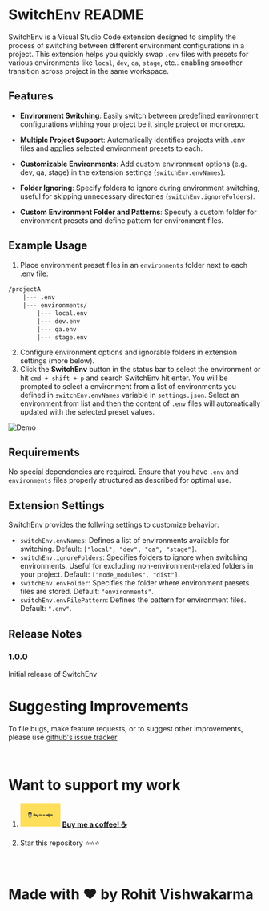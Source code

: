 # SwitchEnv README

SwitchEnv is a Visual Studio Code extension designed to simplify the process of switching between different environment configurations in a project. This extension helps you quickly swap `.env` files with presets for various environments like `local`, `dev`, `qa`, `stage`, etc.. enabling smoother transition across project in the same workspace.

## Features

- **Environment Switching**: Easily switch between predefined environment configurations withing your project be it single project or monorepo.

- **Multiple Project Support**: Automatically identifies projects with .env files and applies selected environment presets to each.

- **Customizable Environments**: Add custom environment options (e.g. dev, qa, stage) in the extension settings (`switchEnv.envNames`).

- **Folder Ignoring**: Specify folders to ignore during environment switching, useful for skipping unnecessary directories (`switchEnv.ignoreFolders`).

- **Custom Environment Folder and Patterns**: Specufy a custom folder for environment presets and define pattern for environment files.

## Example Usage

1. Place environment preset files in an `environments` folder next to each .env file:

```
/projectA
    |--- .env
    |--- environments/
        |--- local.env
        |--- dev.env
        |--- qa.env
        |--- stage.env

```

2. Configure environment options and ignorable folders in extension settings (more below).
3. Click the **SwitchEnv** button in the status bar to select the environment or hit `cmd + shift + p` and search SwitchEnv hit enter. You will be prompted to select a environment from a list of environments you defined in `switchEnv.envNames` variable in `settings.json`. Select an environment from list and then the content of `.env` files will automatically updated with the selected preset values.

![Demo](https://github.com/rohitvishwakarma1819/SwitchEnv/blob/main/assets/switchEnv-demo.gif)

## Requirements

No special dependencies are required. Ensure that you have `.env` and `environments` files properly structured as described for optimal use.

## Extension Settings

SwitchEnv provides the follwing settings to customize behavior:

- `switchEnv.envNames`: Defines a list of environments available for switching. Default: `["local", "dev", "qa", "stage"]`.
- `switchEnv.ignoreFolders`: Specifies folders to ignore when switching environments. Useful for excluding non-environment-related folders in your project. Default: `["node_modules", "dist"]`.
- `switchEnv.envFolder`: Specifies the folder where environment presets files are stored. Default: `"environments"`.
- `switchEnv.envFilePattern`: Defines the pattern for environment files. Default: `".env"`.

## Release Notes

### 1.0.0

Initial release of SwitchEnv

# Suggesting Improvements

To file bugs, make feature requests, or to suggest other improvements, please use [github's issue tracker](https://github.com/rohitvishwakarma1819/SwitchEnv/issues)

<br>

# Want to support my work

1. [<img src = "https://github.com/rohitvishwakarma1819/SwitchEnv/blob/main/assets/buy-me-coffee.jpeg" width ="80">](https://www.buymeacoffee.com/rohitvish) [**Buy me a coffee! ☕️**](https://www.buymeacoffee.com/rohitvish)

2. Star this repository ⭐️⭐️⭐️

<br>

# Made with ♥️ by Rohit Vishwakarma
